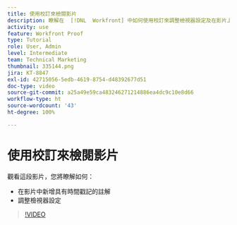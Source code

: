 ```yaml
---
title: 使用校訂來檢閱影片
description: 瞭解在  [!DNL  Workfront] 中如何使用校訂來調整檢視器設定及在影片上新增具有時間戳記的註解。
activity: use
feature: Workfront Proof
type: Tutorial
role: User, Admin
level: Intermediate
team: Technical Marketing
thumbnail: 335144.png
jira: KT-8847
exl-id: 42715056-5edb-4619-8754-d48392677d51
doc-type: video
source-git-commit: a25a49e59ca483246271214886ea4dc9c10e8d66
workflow-type: ht
source-wordcount: '43'
ht-degree: 100%

---
```


# 使用校訂來檢閱影片

觀看這段影片，您將瞭解如何：

* 在影片中新增具有時間戳記的註解
* 調整檢視器設定

>[!VIDEO](https://video.tv.adobe.com/v/335144/?quality=12&learn=on)

<!--
## Learn more
* Review a video proof
-->

